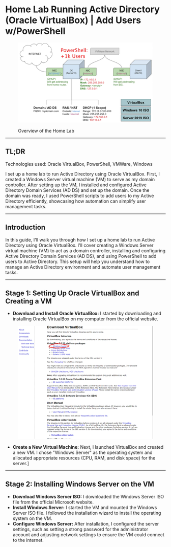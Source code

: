 # Home Lab Running Active Directory (Oracle VirtualBox) | Add Users w/PowerShell

<figure><img src=".gitbook/assets/pivd.png" alt=""><figcaption><p>Overview of the Home Lab</p></figcaption></figure>

***

## TL;DR

Technologies used: Oracle VirtualBox, PowerShell, VMWare, Windows

I set up a home lab to run Active Directory using Oracle VirtualBox. First, I created a Windows Server virtual machine (VM) to serve as my domain controller. After setting up the VM, I installed and configured Active Directory Domain Services (AD DS) and set up the domain. Once the domain was ready, I used PowerShell scripts to add users to my Active Directory efficiently, showcasing how automation can simplify user management tasks.

***

## Introduction

In this guide, I'll walk you through how I set up a home lab to run Active Directory using Oracle VirtualBox. I'll cover creating a Windows Server virtual machine (VM) to act as a domain controller, installing and configuring Active Directory Domain Services (AD DS), and using PowerShell to add users to Active Directory. This setup will help you understand how to manage an Active Directory environment and automate user management tasks.

***

## Stage 1: Setting Up Oracle VirtualBox and Creating a VM

* **Download and Install Oracle VirtualBox:** I started by downloading and installing Oracle VirtualBox on my computer from the official website.

<figure><img src=".gitbook/assets/Screenshot 2024-08-03 121716.png" alt=""><figcaption></figcaption></figure>

* **Create a New Virtual Machine:** Next, I launched VirtualBox and created a new VM. I chose "Windows Server" as the operating system and allocated appropriate resources (CPU, RAM, and disk space) for the server.]

***

## **Stage 2: Installing Windows Server on the VM**

* **Download Windows Server ISO:** I downloaded the Windows Server ISO file from the official Microsoft website.
* **Install Windows Server:** I started the VM and mounted the Windows Server ISO file. I followed the installation wizard to install the operating system on the VM.
* **Configure Windows Server:** After installation, I configured the server settings, such as setting a strong password for the administrator account and adjusting network settings to ensure the VM could connect to the internet.
